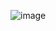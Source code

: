 ![image](https://user-images.githubusercontent.com/63023270/205419281-218bf0cc-1e53-4dd7-9092-2a38a52405fc.png)
